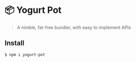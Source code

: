 # 📦 Yogurt Pot
> A nimble, fat-free bundler, with easy to implement APIs 

## Install
```cli
$ npm i yogurt-pot
```

